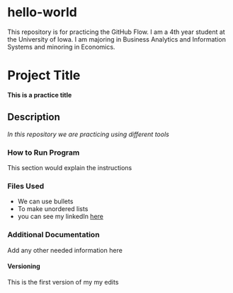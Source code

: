 # hello-world
This repository is for practicing the GitHub Flow.
I am a 4th year student at the University of Iowa. I am majoring in Business Analytics and Information Systems and minoring in Economics.

# Project Title

**This is a practice title**

## Description
*In this repository we are practicing using different tools*
### How to Run Program
This section would explain the instructions 
### Files Used

- We can use bullets
- To make unordered lists
- you can see my linkedIn [here](https://www.linkedin.com/in/madilynvz)

### Additional Documentation

Add any other needed information here

#### Versioning

This is the first version of my my edits


